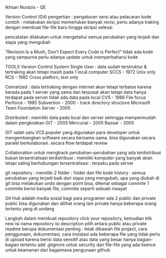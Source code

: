 Ikhsan Nurazis - QE

Version Control (Git)
pengertian : pengaturan versi atau pelacaran kode
contoh : melakukan skripsi memerlukan banyak revisi, perlu adanya traking dengan membuat file-file baru hingga skripsi selesai

pencatatan dilakukan untuk mengetahui semua perubahan yang terjadi dan siapa yang mengubah 

"Revision Is a Mush, Don't Expect Every Code is Perfect"
tidak ada kode yang sempurna perlu adanya update untuk memperbaharui kode 

TOOLS 
Version Control System
Single User :
data sudah terstruktur & tertraking akan tetapi masih pada 1 local computer
SCCS - 1972 Unix only
RCS - 1982 Cross platforn, text only

Cenralized :
data tertraking dengan internet akan tetapi terbatas karena berada pada 1 server yang sama dan terpusat akan tetapi data hanya terdapat pada server tidak ada data pada local
CVS - 1986 File focus
Perforce - 1995
Subvertion - 2000 - track directory structure
Microsoft Team Foundation Server - 2005

Distributed :
memiliki data pada local dan server sehingga mempermudah dalam pengkodean
GIT - 2005
Mercurial - 2005
Bazaar - 2005

GIT
salah satu VCS populer yang digunakan para developer untuk mengembangkan software secara bersama-sama. bisa digunakan secara paralel berkolaborasi. secara flow terdapat review

Collaboration
untuk mengtrack perubahan-perubahan yang ada
terdistribusi bukan tersentralisasi
terdistribusi : memiliki komputer yang banyak akan tetapi saling berhubungan
tersentralisasi : terpaku pada server

git repository :
memiliki 2 folder :
folder dan file kode 
history : semua perubahan yang terjadi baik dari siapa yang mengubah, apa yang diubah
di git bisa melakukan undo dengan point bisa, dikenal sebagai commite
1 commite berisi banyak file, commite seperti sebuah riwayat


Git Hub
adalah media sosial bagi para programer
ada 2 public dan private
public bisa digunakan dan dilihat orang lain
private hanya beberapa orang tertentu yang di undang

Langkah dalam membuat repository
click your repository, kemudian klik new
isi nama repository
isi description
pilih antara public atau private
readme berupa dokumentasi penting : letak dibawah file project, cara penggunaan, dokumentasi, cara instalasi 
ada beberapa file yang tidak perlu di upload karena berisi data sensitif atau data yang besar hanya bagian-bagian tertentu
add .gitgnore untuk security dari file-file yang ada 
lisence untuk keamanan dari bagaimana pengunaan github

